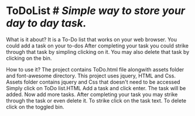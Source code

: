 # ToDoList # *Simple way to store your day to day task.*


What is it about?
It is a To-Do list that works on your web browser.
You could add a task on your to-dos
After completing your task you could strike through that task by simpling clicking on it.
You may also delete that task by clicking on the bin.

How to use it?
The project contains ToDo.html file alongwith assets folder and font-awesome directory.
This project uses jquery, HTML and Css.
Assets folder contains jquery and Css that doesn't need to be accessed
Simply click on ToDo list.HTML
Add a task and click enter.
The task will be added.
Now add more tasks.
After completing your task you may strike through the task or even delete it.
To strike click on the task text.
To delete click on the toggled bin.

